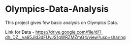 # Olympics-Data-Analysis

This project gives few basic analysis on Olympics Data.

Link for Data - https://drive.google.com/file/d/1-dh_DZ__va95Jld3dFUvJS1qWRZMZmG4/view?usp=sharing
